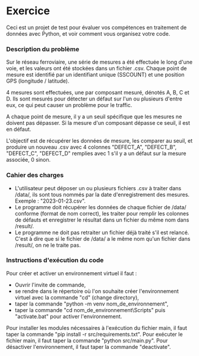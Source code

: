 # Exercice

Ceci est un projet de test pour évaluer vos compétences en traitement de données avec Python, et voir comment vous organisez votre code.

### Description du problème

Sur le réseau ferroviaire, une série de mesures a été effectuée le long d'une voie, et les valeurs ont été stockées dans un fichier .csv. Chaque point de mesure est identifié par un identifiant unique (SSCOUNT) et une position GPS (longitude / latitude).

4 mesures sont effectuées, une par composant mesuré, dénotés A, B, C et D. Ils sont mesurés pour détecter un défaut sur l'un ou plusieurs d'entre eux, ce qui peut causer un problème pour le traffic.

A chaque point de mesure, il y a un seuil spécifique que les mesures ne doivent pas dépasser. Si la mesure d'un composant dépasse ce seuil, il est en défaut. 

L'objectif est de récupérer les données de mesure, les comparer au seuil, et produire un nouveau .csv avec 4 colonnes "DEFECT_A", "DEFECT_B", "DEFECT_C", "DEFECT_D" remplies avec 1 s'il y a un défaut sur la mesure associée, 0 sinon.

### Cahier des charges

* L'utilisateur peut déposer un ou plusieurs fichiers .csv à traiter dans /data/, ils sont tous nommés par la date d'enregistrement des mesures. Exemple : "2023-01-23.csv".
* Le programme doit récupérer les données de chaque fichier de /data/ conforme (format de nom correct), les traiter pour remplir les colonnes de défauts et enregistrer le résultat dans un fichier du même nom dans /result/.
* Le programme ne doit pas retraiter un fichier déjà traité s'il est relancé. C'est à dire que si le fichier de /data/ a le même nom qu'un fichier dans /result/, on ne le traite pas.

### Instructions d'exécution du code

Pour créer et activer un environnement virtuel il faut :
* Ouvrir l'invite de commande,
* se rendre dans le répertoire où l'on souhaite créer l'environnement virtuel avec la commande "cd" (change directory),
* taper la commande "python -m venv nom_de_environnement",
* taper la commande "cd nom_de_environnement\Scripts" puis "activate.bat" pour activer l'environnement.

Pour installer les modules nécessaires à l'exécution du fichier main, il faut taper la commande "pip install -r src/requirements.txt".
Pour exécuter le fichier main, il faut taper la commande "python src/main.py".
Pour désactiver l'environnement, il faut taper la commande "deactivate".